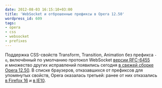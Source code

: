 ```yaml
---
date: 2012-08-03 16:15:10+03:00
title: 'WebSocket и отброшенные префиксы в Opera 12.50'
wordpress_id: 609
tags:
- opera
- css
- websocket
- prefixes
---
```


Поддержка CSS-свойств Transform, Transition, Animation без префикса `-o`, включённый по умолчанию протокол WebSocket [версии RFC-6455][1] и множество других исправлений появились сегодня [в свежей сборке Opera 12.50][2]. В списке браузеров, отказавшихся от префиксов для упомянутых свойств, Opera оказалась третьей: ранее от них отказались [в Firefox 16][3] и [в IE10][4].

[1]: http://tools.ietf.org/html/rfc6455
[2]: http://my.opera.com/desktopteam/blog/2012/08/03/summer-core-update
[3]: http://web-standards.ru/news/594/
[4]: http://web-standards.ru/news/550/
